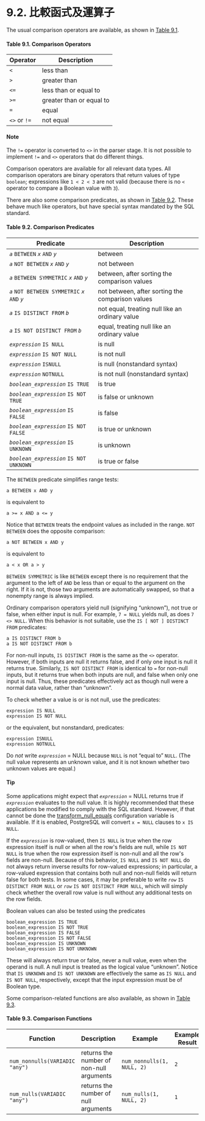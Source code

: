 # 9.2. 比較函式及運算子

The usual comparison operators are available, as shown in [Table 9.1](https://www.postgresql.org/docs/12/functions-comparison.html#FUNCTIONS-COMPARISON-OP-TABLE).

#### **Table 9.1. Comparison Operators**

| Operator     | Description              |
| ------------ | ------------------------ |
| `<`          | less than                |
| `>`          | greater than             |
| `<=`         | less than or equal to    |
| `>=`         | greater than or equal to |
| `=`          | equal                    |
| `<>` or `!=` | not equal                |

#### Note

The `!=` operator is converted to `<>` in the parser stage. It is not possible to implement `!=` and `<>` operators that do different things.

Comparison operators are available for all relevant data types. All comparison operators are binary operators that return values of type `boolean`; expressions like `1 < 2 < 3` are not valid (because there is no `<` operator to compare a Boolean value with `3`).

There are also some comparison predicates, as shown in [Table 9.2](https://www.postgresql.org/docs/12/functions-comparison.html#FUNCTIONS-COMPARISON-PRED-TABLE). These behave much like operators, but have special syntax mandated by the SQL standard.

#### **Table 9.2. Comparison Predicates**

| Predicate                                       | Description                                      |
| ----------------------------------------------- | ------------------------------------------------ |
| _`a`_ `BETWEEN` _`x`_ `AND` _`y`_               | between                                          |
| _`a`_ `NOT BETWEEN` _`x`_ `AND` _`y`_           | not between                                      |
| _`a`_ `BETWEEN SYMMETRIC` _`x`_ `AND` _`y`_     | between, after sorting the comparison values     |
| _`a`_ `NOT BETWEEN SYMMETRIC` _`x`_ `AND` _`y`_ | not between, after sorting the comparison values |
| _`a`_ `IS DISTINCT FROM` _`b`_                  | not equal, treating null like an ordinary value  |
| _`a`_ `IS NOT DISTINCT FROM` _`b`_              | equal, treating null like an ordinary value      |
| _`expression`_ `IS NULL`                        | is null                                          |
| _`expression`_ `IS NOT NULL`                    | is not null                                      |
| _`expression`_ `ISNULL`                         | is null (nonstandard syntax)                     |
| _`expression`_ `NOTNULL`                        | is not null (nonstandard syntax)                 |
| _`boolean_expression`_ `IS TRUE`                | is true                                          |
| _`boolean_expression`_ `IS NOT TRUE`            | is false or unknown                              |
| _`boolean_expression`_ `IS FALSE`               | is false                                         |
| _`boolean_expression`_ `IS NOT FALSE`           | is true or unknown                               |
| _`boolean_expression`_ `IS UNKNOWN`             | is unknown                                       |
| _`boolean_expression`_ `IS NOT UNKNOWN`         | is true or false                                 |

The `BETWEEN` predicate simplifies range tests:

```
a BETWEEN x AND y
```

is equivalent to

```
a >= x AND a <= y
```

Notice that `BETWEEN` treats the endpoint values as included in the range. `NOT BETWEEN` does the opposite comparison:

```
a NOT BETWEEN x AND y
```

is equivalent to

```
a < x OR a > y
```

`BETWEEN SYMMETRIC` is like `BETWEEN` except there is no requirement that the argument to the left of `AND` be less than or equal to the argument on the right. If it is not, those two arguments are automatically swapped, so that a nonempty range is always implied.

Ordinary comparison operators yield null (signifying “unknown”), not true or false, when either input is null. For example, `7 = NULL` yields null, as does `7 <> NULL`. When this behavior is not suitable, use the `IS [ NOT ] DISTINCT FROM` predicates:

```
a IS DISTINCT FROM b
a IS NOT DISTINCT FROM b
```

For non-null inputs, `IS DISTINCT FROM` is the same as the `<>` operator. However, if both inputs are null it returns false, and if only one input is null it returns true. Similarly, `IS NOT DISTINCT FROM` is identical to `=` for non-null inputs, but it returns true when both inputs are null, and false when only one input is null. Thus, these predicates effectively act as though null were a normal data value, rather than “unknown”.

To check whether a value is or is not null, use the predicates:

```
expression IS NULL
expression IS NOT NULL
```

or the equivalent, but nonstandard, predicates:

```
expression ISNULL
expression NOTNULL
```

Do _not_ write _`expression`_ = NULL because `NULL` is not “equal to” `NULL`. (The null value represents an unknown value, and it is not known whether two unknown values are equal.)

#### Tip

Some applications might expect that _`expression`_ = NULL returns true if _`expression`_ evaluates to the null value. It is highly recommended that these applications be modified to comply with the SQL standard. However, if that cannot be done the [transform\_null\_equals](https://www.postgresql.org/docs/12/runtime-config-compatible.html#GUC-TRANSFORM-NULL-EQUALS) configuration variable is available. If it is enabled, PostgreSQL will convert `x = NULL` clauses to `x IS NULL`.

If the _`expression`_ is row-valued, then `IS NULL` is true when the row expression itself is null or when all the row's fields are null, while `IS NOT NULL` is true when the row expression itself is non-null and all the row's fields are non-null. Because of this behavior, `IS NULL` and `IS NOT NULL` do not always return inverse results for row-valued expressions; in particular, a row-valued expression that contains both null and non-null fields will return false for both tests. In some cases, it may be preferable to write _`row`_ `IS DISTINCT FROM NULL` or _`row`_ `IS NOT DISTINCT FROM NULL`, which will simply check whether the overall row value is null without any additional tests on the row fields.

Boolean values can also be tested using the predicates

```
boolean_expression IS TRUE
boolean_expression IS NOT TRUE
boolean_expression IS FALSE
boolean_expression IS NOT FALSE
boolean_expression IS UNKNOWN
boolean_expression IS NOT UNKNOWN
```

These will always return true or false, never a null value, even when the operand is null. A null input is treated as the logical value “unknown”. Notice that `IS UNKNOWN` and `IS NOT UNKNOWN` are effectively the same as `IS NULL` and `IS NOT NULL`, respectively, except that the input expression must be of Boolean type.

Some comparison-related functions are also available, as shown in [Table 9.3](https://www.postgresql.org/docs/12/functions-comparison.html#FUNCTIONS-COMPARISON-FUNC-TABLE).

#### **Table 9.3. Comparison Functions**

| Function                       | Description                              | Example                    | Example Result |
| ------------------------------ | ---------------------------------------- | -------------------------- | -------------- |
| `num_nonnulls(VARIADIC "any")` | returns the number of non-null arguments | `num_nonnulls(1, NULL, 2)` | `2`            |
| `num_nulls(VARIADIC "any")`    | returns the number of null arguments     | `num_nulls(1, NULL, 2)`    | `1`            |

